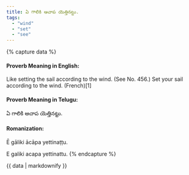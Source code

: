 ```yaml
---
title: ఏ గాలికి ఆచాప యెత్తినట్టు.
tags:
  - "wind"
  - "set"
  - "see"
---
```


{% capture data %}
#### Proverb Meaning in English:
Like setting the sail according to the wind.
(See No. 456.)
Set your sail according to the wind. (French)[1]

#### Proverb Meaning in Telugu:
ఏ గాలికి ఆచాప యెత్తినట్టు.

#### Romanization:
Ē gāliki ācāpa yettinaṭṭu.

E galiki acapa yettinattu.
{% endcapture %}

{{ data | markdownify }}

